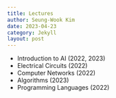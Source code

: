 ```yaml
---
title: Lectures
author: Seung-Wook Kim
date: 2023-04-23
category: Jekyll
layout: post
---
```


* Introduction to AI (2022, 2023)
* Electrical Circuits (2022)
* Computer Networks (2022)
* Algorithms (2023)
* Programming Languages (2022)